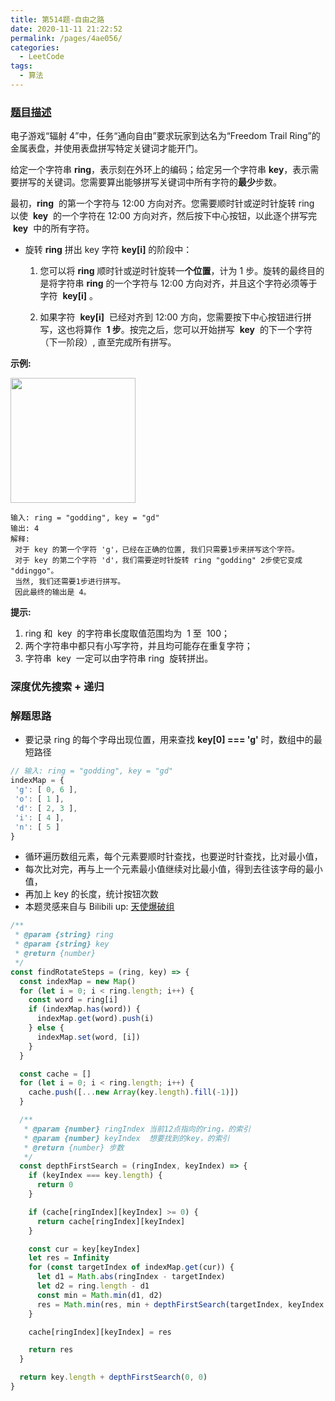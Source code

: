 ```yaml
---
title: 第514题-自由之路
date: 2020-11-11 21:22:52
permalink: /pages/4ae056/
categories:
  - LeetCode
tags:
  - 算法
---
```


### [题目描述](https://leetcode-cn.com/problems/freedom-trail/)

电子游戏“辐射 4”中，任务“通向自由”要求玩家到达名为“Freedom Trail Ring”的金属表盘，并使用表盘拼写特定关键词才能开门。

给定一个字符串 **ring**，表示刻在外环上的编码；给定另一个字符串 **key**，表示需要拼写的关键词。您需要算出能够拼写关键词中所有字符的**最少**步数。

最初，**ring**  的第一个字符与 12:00 方向对齐。您需要顺时针或逆时针旋转 ring 以使  **key**  的一个字符在 12:00 方向对齐，然后按下中心按钮，以此逐个拼写完  **key**  中的所有字符。

<!-- more -->

- 旋转 **ring** 拼出 key 字符 **key[i]** 的阶段中：

  1. 您可以将 **ring** 顺时针或逆时针旋转一**个位置**，计为 1 步。旋转的最终目的是将字符串 **ring** 的一个字符与 12:00 方向对齐，并且这个字符必须等于字符  **key[i]** 。

  2. 如果字符  **key[i]**  已经对齐到 12:00 方向，您需要按下中心按钮进行拼写，这也将算作  **1 步**。按完之后，您可以开始拼写  **key**  的下一个字符（下一阶段）, 直至完成所有拼写。

**示例:**

<img src="https://cdn.jsdelivr.net/gh/xiaojun996/CDN/images/leetcode/ring.jpg" width="200" />

```
输入: ring = "godding", key = "gd"
输出: 4
解释:
 对于 key 的第一个字符 'g'，已经在正确的位置, 我们只需要1步来拼写这个字符。
 对于 key 的第二个字符 'd'，我们需要逆时针旋转 ring "godding" 2步使它变成 "ddinggo"。
 当然, 我们还需要1步进行拼写。
 因此最终的输出是 4。
```

**提示:**

1. ring 和  key  的字符串长度取值范围均为  1 至  100；
2. 两个字符串中都只有小写字符，并且均可能存在重复字符；
3. 字符串  key  一定可以由字符串 ring  旋转拼出。

### 深度优先搜索 + 递归

### 解题思路

- 要记录 ring 的每个字母出现位置，用来查找 **key[0] === 'g'** 时，数组中的最短路径

```JavaScript
// 输入: ring = "godding", key = "gd"
indexMap = {
 'g': [ 0, 6 ],
 'o': [ 1 ],
 'd': [ 2, 3 ],
 'i': [ 4 ],
 'n': [ 5 ]
}
```

- 循环遍历数组元素，每个元素要顺时针查找，也要逆时针查找，比对最小值，
- 每次比对完，再与上一个元素最小值继续对比最小值，得到去往该字母的最小值，
- 再加上 key 的长度，统计按钮次数
- 本题灵感来自与 Bilibili up: [天使爆破组](https://www.bilibili.com/video/BV1Gt4y1e78z?from=search&seid=1976019381516015544)

```JavaScript
/**
 * @param {string} ring
 * @param {string} key
 * @return {number}
 */
const findRotateSteps = (ring, key) => {
  const indexMap = new Map()
  for (let i = 0; i < ring.length; i++) {
    const word = ring[i]
    if (indexMap.has(word)) {
      indexMap.get(word).push(i)
    } else {
      indexMap.set(word, [i])
    }
  }

  const cache = []
  for (let i = 0; i < ring.length; i++) {
    cache.push([...new Array(key.length).fill(-1)])
  }

  /**
   * @param {number} ringIndex 当前12点指向的ring，的索引
   * @param {number} keyIndex  想要找到的key，的索引
   * @return {number} 步数
   */
  const depthFirstSearch = (ringIndex, keyIndex) => {
    if (keyIndex === key.length) {
      return 0
    }

    if (cache[ringIndex][keyIndex] >= 0) {
      return cache[ringIndex][keyIndex]
    }

    const cur = key[keyIndex]
    let res = Infinity
    for (const targetIndex of indexMap.get(cur)) {
      let d1 = Math.abs(ringIndex - targetIndex)
      let d2 = ring.length - d1
      const min = Math.min(d1, d2)
      res = Math.min(res, min + depthFirstSearch(targetIndex, keyIndex + 1))
    }

    cache[ringIndex][keyIndex] = res

    return res
  }

  return key.length + depthFirstSearch(0, 0)
}
```
